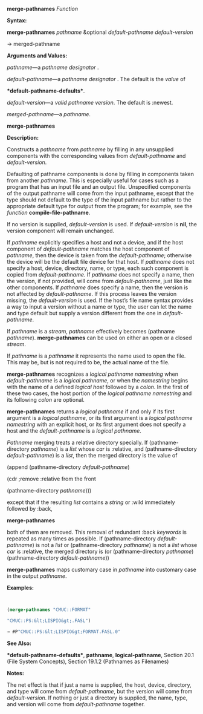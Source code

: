 **merge-pathnames** *Function* 



**Syntax:** 



**merge-pathnames** *pathname* &amp;optional *default-pathname default-version* 



→ merged-pathname 



**Arguments and Values:** 



*pathname*—a *pathname designator* . 



*default-pathname*—a *pathname designator* . The default is the *value* of 



**\*default-pathname-defaults\***. 



*default-version*—a *valid pathname version*. The default is :newest. 



*merged-pathname*—a *pathname*. 







 



 



**merge-pathnames** 



**Description:** 



Constructs a *pathname* from *pathname* by filling in any unsupplied components with the corresponding values from *default-pathname* and *default-version*. 



Defaulting of pathname components is done by filling in components taken from another *pathname*. This is especially useful for cases such as a program that has an input file and an output file. Unspecified components of the output pathname will come from the input pathname, except that the type should not default to the type of the input pathname but rather to the appropriate default type for output from the program; for example, see the *function* **compile-file-pathname**. 



If no version is supplied, *default-version* is used. If *default-version* is **nil**, the version component will remain unchanged. 



If *pathname* explicitly specifies a host and not a device, and if the host component of *default-pathname* matches the host component of *pathname*, then the device is taken from the *default-pathname*; otherwise the device will be the default file device for that host. If *pathname* does not specify a host, device, directory, name, or type, each such component is copied from *default-pathname*. If *pathname* does not specify a name, then the version, if not provided, will come from *default-pathname*, just like the other components. If *pathname* does specify a name, then the version is not affected by *default-pathname*. If this process leaves the version missing, the *default-version* is used. If the host’s file name syntax provides a way to input a version without a name or type, the user can let the name and type default but supply a version different from the one in *default-pathname*. 



If *pathname* is a *stream*, *pathname* effectively becomes (pathname *pathname*). **merge-pathnames** can be used on either an open or a closed *stream*. 



If *pathname* is a *pathname* it represents the name used to open the file. This may be, but is not required to be, the actual name of the file. 



**merge-pathnames** recognizes a *logical pathname namestring* when *default-pathname* is a *logical pathname*, or when the *namestring* begins with the name of a defined *logical host* followed by a *colon*. In the first of these two cases, the host portion of the *logical pathname namestring* and its following *colon* are optional. 



**merge-pathnames** returns a *logical pathname* if and only if its first argument is a *logical pathname*, or its first argument is a *logical pathname namestring* with an explicit host, or its first argument does not specify a host and the *default-pathname* is a *logical pathname*. 



*Pathname* merging treats a relative directory specially. If (pathname-directory *pathname*) is a *list* whose *car* is :relative, and (pathname-directory *default-pathname*) is a *list*, then the merged directory is the value of 



(append (pathname-directory *default-pathname*) 



(cdr ;remove :relative from the front 



(pathname-directory *pathname*))) 



except that if the resulting *list* contains a *string* or :wild immediately followed by :back, 



 



 



**merge-pathnames** 



both of them are removed. This removal of redundant :back *keywords* is repeated as many times as possible. If (pathname-directory *default-pathname*) is not a *list* or (pathname-directory *pathname*) is not a *list* whose *car* is :relative, the merged directory is (or (pathname-directory *pathname*) (pathname-directory *default-pathname*)) 



**merge-pathnames** maps customary case in *pathname* into customary case in the output *pathname*. 



**Examples:**
```lisp
 

(merge-pathnames "CMUC::FORMAT" 

"CMUC::PS:&lt;LISPIO&gt;.FASL") 

→ #P"CMUC::PS:&lt;LISPIO&gt;FORMAT.FASL.0" 


```
**See Also:** 



**\*default-pathname-defaults\***, **pathname**, **logical-pathname**, Section 20.1 (File System Concepts), Section 19.1.2 (Pathnames as Filenames) 



**Notes:** 



The net effect is that if just a name is supplied, the host, device, directory, and type will come from *default-pathname*, but the version will come from *default-version*. If nothing or just a directory is supplied, the name, type, and version will come from *default-pathname* together. 





